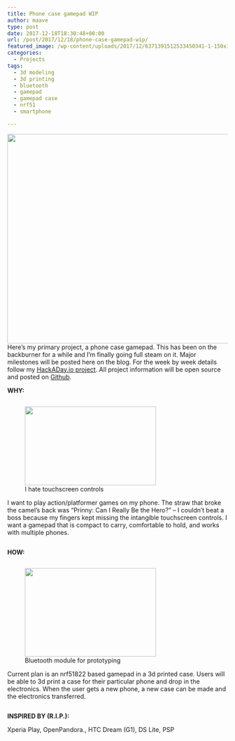 ```yaml
---
title: Phone case gamepad WIP
author: maave
type: post
date: 2017-12-18T18:30:48+00:00
url: /post/2017/12/18/phone-case-gamepad-wip/
featured_image: /wp-content/uploads/2017/12/6371391512533450341-1-150x150.jpg
categories:
  - Projects
tags:
  - 3d modeling
  - 3d printing
  - bluetooth
  - gamepad
  - gamepad case
  - nrf51
  - smartphone

---
```

[<img class="aligncenter wp-image-167 size-full" src="https://blog.silocitylabs.com/wp-content/uploads/2017/12/6371391512533450341-1.jpg" alt="" width="1257" height="478" srcset="https://blog.silocitylabs.com/wp-content/uploads/2017/12/6371391512533450341-1.jpg 1257w, https://blog.silocitylabs.com/wp-content/uploads/2017/12/6371391512533450341-1-300x114.jpg 300w, https://blog.silocitylabs.com/wp-content/uploads/2017/12/6371391512533450341-1-768x292.jpg 768w, https://blog.silocitylabs.com/wp-content/uploads/2017/12/6371391512533450341-1-1024x389.jpg 1024w" sizes="(max-width: 1257px) 100vw, 1257px" />][1]Here&#8217;s my primary project, a phone case gamepad. This has been on the backburner for a while and I&#8217;m finally going full steam on it. Major milestones will be posted here on the blog. For the week by week details follow my [HackADay.io project][1]. All project information will be open source and posted on [Github][2].

<!--more-->

**WHY:**

<div style="overflow: hidden;">
  <p>
    <figure id="attachment_164" aria-describedby="caption-attachment-164" style="width: 300px" class="wp-caption alignright"><a href="https://blog.silocitylabs.com/wp-content/uploads/2017/12/Screenshot_2013-12-20-09-39-43.png"><img class="size-medium wp-image-164" src="https://blog.silocitylabs.com/wp-content/uploads/2017/12/Screenshot_2013-12-20-09-39-43-300x180.png" alt="" width="300" height="180" srcset="https://blog.silocitylabs.com/wp-content/uploads/2017/12/Screenshot_2013-12-20-09-39-43-300x180.png 300w, https://blog.silocitylabs.com/wp-content/uploads/2017/12/Screenshot_2013-12-20-09-39-43-768x461.png 768w, https://blog.silocitylabs.com/wp-content/uploads/2017/12/Screenshot_2013-12-20-09-39-43.png 800w" sizes="(max-width: 300px) 100vw, 300px" /></a><figcaption id="caption-attachment-164" class="wp-caption-text">I hate touchscreen controls</figcaption></figure>
  </p>
  
  <p>
    I want to play action/platformer games on my phone. The straw that broke the camel&#8217;s back was &#8220;Prinny: Can I Really Be the Hero?&#8221; &#8211; I couldn&#8217;t beat a boss because my fingers kept missing the intangible touchscreen controls. I want a gamepad that is compact to carry, comfortable to hold, and works with multiple phones.
  </p>
</div>

**HOW:**

<div style="overflow: hidden;">
  <p>
    <figure id="attachment_165" aria-describedby="caption-attachment-165" style="width: 300px" class="wp-caption alignright"><a href="https://blog.silocitylabs.com/wp-content/uploads/2017/12/HZX-52832-S01A-bluetooth-module.png"><img class="size-medium wp-image-165" src="https://blog.silocitylabs.com/wp-content/uploads/2017/12/HZX-52832-S01A-bluetooth-module-300x202.png" alt="" width="300" height="202" srcset="https://blog.silocitylabs.com/wp-content/uploads/2017/12/HZX-52832-S01A-bluetooth-module-300x202.png 300w, https://blog.silocitylabs.com/wp-content/uploads/2017/12/HZX-52832-S01A-bluetooth-module.png 538w" sizes="(max-width: 300px) 100vw, 300px" /></a><figcaption id="caption-attachment-165" class="wp-caption-text">Bluetooth module for prototyping</figcaption></figure>
  </p>
  
  <p>
    Current plan is an nrf51822 based gamepad in a 3d printed case. Users will be able to 3d print a case for their particular phone and drop in the electronics. When the user gets a new phone, a new case can be made and the electronics transferred.
  </p>
</div>

**INSPIRED BY (R.I.P.):**

Xperia Play, OpenPandora., HTC Dream (G1), DS Lite, PSP

 [1]: https://hackaday.io/project/28180
 [2]: https://github.com/SiloCityLabs